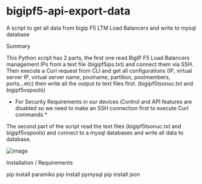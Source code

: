 # bigipf5-api-export-data
A script to get all data from bigip F5 LTM Load Balancers and write to mysql database

Summary 

This Python script has 2 parts, the first one read BigIP F5 Load Balancers management IPs from a text file (bigipf5ips.txt) and connect them via SSH. Then execute a Curl request from CLI and get all configurations (IP, virtual server IP, virtual server  name, poolname, partition, poolmembers, ports...etc) then write all the output to text files first. (bigipf5tsonuc.txt and bigipf5vspools) 

* For Security Requirements in our devices iControl and API features are disabled so we need to make an SSH  connection first to execute Curl commands *
  
The second part of the script read the text files (bigipf5tsonuc.txt and bigipf5vspools) and connect to a mysql databases and write all data to database.

![image](https://github.com/goksinenki/bigipf5-api-export-data/assets/917944/f361fb96-ccaf-4cc6-8800-dd7108945f5a)


Installation / Requirements

pip install paramiko
pip install pymysql
pip install json

